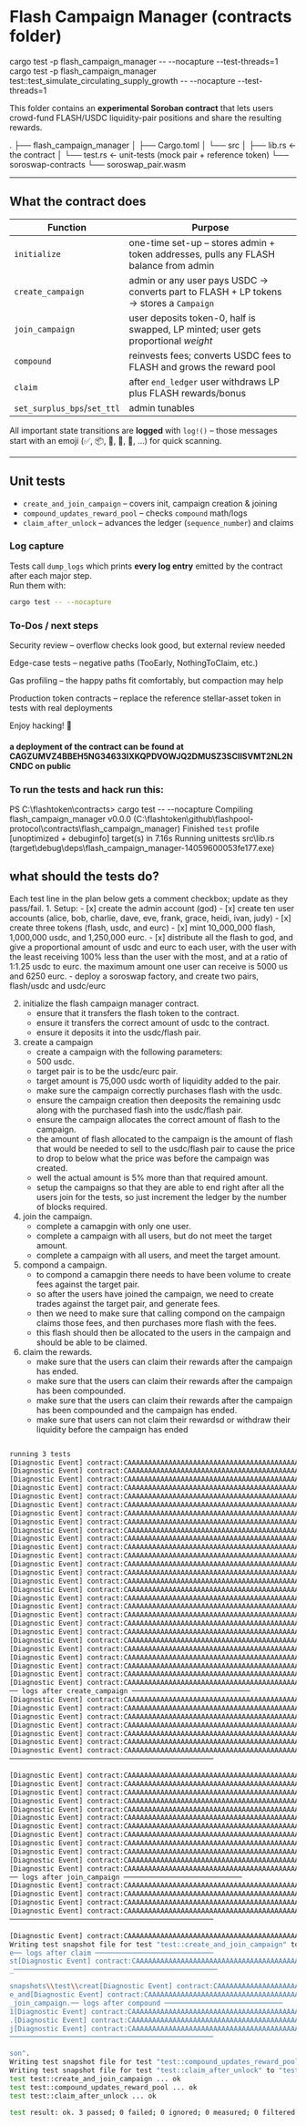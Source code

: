 # Flash Campaign Manager (contracts folder)
cargo test -p flash_campaign_manager -- --nocapture --test-threads=1
cargo test -p flash_campaign_manager test::test_simulate_circulating_supply_growth -- --nocapture --test-threads=1

This folder contains an **experimental Soroban contract** that lets users
crowd-fund FLASH/USDC liquidity-pair positions and share the resulting rewards.

.
├── flash_campaign_manager
│ ├── Cargo.toml
│ └── src
│ ├── lib.rs ← the contract
│ └── test.rs ← unit-tests (mock pair + reference token)
└── soroswap-contracts
└── soroswap_pair.wasm


---

## What the contract does

| Function | Purpose |
| -------- | ------- |
| `initialize`            | one-time set-up – stores admin + token addresses, pulls any FLASH balance from admin |
| `create_campaign`       | admin or any user pays USDC → converts part to FLASH + LP tokens → stores a `Campaign` |
| `join_campaign`         | user deposits token-0, half is swapped, LP minted; user gets proportional _weight_ |
| `compound`              | reinvests fees; converts USDC fees to FLASH and grows the reward pool |
| `claim`                 | after `end_ledger` user withdraws LP plus FLASH rewards/bonus |
| `set_surplus_bps`/`set_ttl` | admin tunables |

All important state transitions are **logged** with `log!()` – those
messages start with an emoji (✅, 📦, 👤, 🔁, 💸, …) for quick scanning.

---

## Unit tests

* `create_and_join_campaign` – covers init, campaign creation & joining  
* `compound_updates_reward_pool` – checks `compound` math/logs  
* `claim_after_unlock` – advances the ledger (`sequence_number`) and claims

### Log capture

Tests call `dump_logs` which prints **every log entry** emitted by the
contract after each major step.  
Run them with:

```bash
cargo test -- --nocapture
```

### To-Dos / next steps
Security review – overflow checks look good, but external review needed

Edge-case tests – negative paths (TooEarly, NothingToClaim, etc.)

Gas profiling – the happy paths fit comfortably, but compaction may help

Production token contracts – replace the reference stellar-asset token in tests with real deployments

Enjoy hacking! 🚀

#### a deployment of the contract can be found at CAGZUMVZ4BBEH5NG34633IXKQPDVOWJQ2DMUSZ3SCIISVMT2NL2NCNDC on public


### To run the tests and hack run this:

PS C:\flashtoken\contracts> cargo test -- --nocapture
   Compiling flash_campaign_manager v0.0.0 (C:\flashtoken\github\flashpool-protocol\contracts\flash_campaign_manager)
    Finished `test` profile [unoptimized + debuginfo] target(s) in 7.16s
     Running unittests src\lib.rs (target\debug\deps\flash_campaign_manager-14059600053fe177.exe)


## what should the tests do?

Each test line in the plan below gets a comment checkbox; update as they pass/fail.
    1. Setup:
        - [x] create the admin account (god)
        - [x] create ten user accounts (alice, bob, charlie, dave, eve, frank, grace, heidi, ivan, judy)
        - [x] create three tokens (flash, usdc, and eurc)
        - [x] mint 10_000_000 flash, 1,000,000 usdc, and 1,250,000 eurc.
        - [x] distribute all the flash to god, and give a proportional amount of usdc and eurc to each user, with the user with the least receiving 100% less than the user with the most, and at a ratio of 1:1.25 usdc to eurc.  the maximum amount one user can receive is 5000 us and 6250 eurc.
    - deploy a soroswap factory, and create two pairs, flash/usdc and usdc/eurc

2. initialize the flash campaign manager contract.
    - ensure that it transfers the flash token to the contract.
    - ensure it transfers the correct amount of usdc to the contract.
    - ensure it deposits it into the usdc/flash pair.
3. create a campaign
    - create a campaign with the following parameters:
    - 500 usdc.
    - target pair is to be the usdc/eurc pair.
    - target amount is 75,000 usdc worth of liquidity added to the pair.
    - make sure the campaign correctly purchases flash with the usdc.
    - ensure the campaign creation then deeposits the remaining usdc along with the purchased flash into the usdc/flash pair.
    - ensure the campaign allocates the correct amount of flash to the campaign.
    - the amount of flash allocated to the campaign is the amount of flash that would be needed to sell to the usdc/flash pair to cause the price to drop to below what the price was before the campaign was created.
    - well the actual amount is 5% more than that required amount.
    - setup the campaigns so that they are able to end right after all the users join for the tests, so just increment the ledger by the number of blocks required.
4. join the campaign.
    - complete a camapgin with only one user.
    - complete a campaign with all users, but do not meet the target amount.
    - complete a campaign with all users, and meet the target amount.
5. compond a campaign.
    - to compond a camapgin there needs to have been volume to create fees against the target pair.
    - so after the users have joined the campaign, we need to create trades against the target pair, and generate fees.
    - then we need to make sure that calling compond on the campaign claims those fees, and then purchases more flash with the fees.
    - this flash should then be allocated to the users in the campaign and should be able to be claimed.
6. claim the rewards.
    - make sure that the users can claim their rewards after the campaign has ended.
    - make sure that the users can claim their rewards after the campaign has been compounded.
    - make sure that the users can claim their rewards after the campaign has been compounded and the campaign has ended.
    - make sure that users can not claim their rewardsd or withdraw their liquidity before the campaign has ended

```bash

running 3 tests
[Diagnostic Event] contract:CAAAAAAAAAAAAAAAAAAAAAAAAAAAAAAAAAAAAAAAAAAAAAAAAAAARQG5, topics:[log], data:["{}", "[INITIALIZE] initialize(admin Contract(CAAAAAAAAAAAAAAAAAAAAAAAAAAAAAAAAAAAAAAAAAAAAAAAAAAAK3IM))"]
[Diagnostic Event] contract:CAAAAAAAAAAAAAAAAAAAAAAAAAAAAAAAAAAAAAAAAAAAAAAAAAAARQG5, topics:[log], data:["{}", "[INITIALIZE] initialize(admin Contract(CAAAAAAAAAAAAAAAAAAAAAAAAAAAAAAAAAAAAAAAAAAAAAAAAAAAK3IM))"]
[Diagnostic Event] contract:CAAAAAAAAAAAAAAAAAAAAAAAAAAAAAAAAAAAAAAAAAAAAAAAAAAARQG5, topics:[log], data:["{}", "[INITIALIZE] initialize(admin Contract(CAAAAAAAAAAAAAAAAAAAAAAAAAAAAAAAAAAAAAAAAAAAAAAAAAAAK3IM))"]
[Diagnostic Event] contract:CAAAAAAAAAAAAAAAAAAAAAAAAAAAAAAAAAAAAAAAAAAAAAAAAAAARQG5, topics:[log], data:["{}", "[INITIALIZE] pulled 1000000 FLASH from admin"]
[Diagnostic Event] contract:CAAAAAAAAAAAAAAAAAAAAAAAAAAAAAAAAAAAAAAAAAAAAAAAAAAARQG5, topics:[log], data:["{}", "[INITIALIZE] pulled 1000000 FLASH from admin"]
[Diagnostic Event] contract:CAAAAAAAAAAAAAAAAAAAAAAAAAAAAAAAAAAAAAAAAAAAAAAAAAAARQG5, topics:[log], data:["{}", "[INITIALIZE] pulled 1000000 FLASH from admin"]
[Diagnostic Event] contract:CAAAAAAAAAAAAAAAAAAAAAAAAAAAAAAAAAAAAAAAAAAAAAAAAAAARQG5, topics:[log], data:["{}", "[CREATE CAMPAIGN] take_fee: 1000 USDC from Contract(CAAAAAAAAAAAAAAAAAAAAAAAAAAAAAAAAAAAAAAAAAAAAAAAAAAAK3IM)"]
[Diagnostic Event] contract:CAAAAAAAAAAAAAAAAAAAAAAAAAAAAAAAAAAAAAAAAAAAAAAAAAAARQG5, topics:[log], data:["{}", "[CREATE CAMPAIGN] take_fee: 1000 USDC from Contract(CAAAAAAAAAAAAAAAAAAAAAAAAAAAAAAAAAAAAAAAAAAAAAAAAAAAK3IM)"]
[Diagnostic Event] contract:CAAAAAAAAAAAAAAAAAAAAAAAAAAAAAAAAAAAAAAAAAAAAAAAAAAARQG5, topics:[log], data:["{}", "[CREATE CAMPAIGN] take_fee: 1000 USDC from Contract(CAAAAAAAAAAAAAAAAAAAAAAAAAAAAAAAAAAAAAAAAAAAAAAAAAAAK3IM)"]
[Diagnostic Event] contract:CAAAAAAAAAAAAAAAAAAAAAAAAAAAAAAAAAAAAAAAAAAAAAAAAAAARQG5, topics:[log], data:["{}", "[CREATE CAMPAIGN] reserves_before: rf 100000  ru 100"]
[Diagnostic Event] contract:CAAAAAAAAAAAAAAAAAAAAAAAAAAAAAAAAAAAAAAAAAAAAAAAAAAARQG5, topics:[log], data:["{}", "[CREATE CAMPAIGN] reserves_before: rf 100000  ru 100"]
[Diagnostic Event] contract:CAAAAAAAAAAAAAAAAAAAAAAAAAAAAAAAAAAAAAAAAAAAAAAAAAAARQG5, topics:[log], data:["{}", "[CREATE CAMPAIGN] reserves_before: rf 100000  ru 100"]
[Diagnostic Event] contract:CAAAAAAAAAAAAAAAAAAAAAAAAAAAAAAAAAAAAAAAAAAAAAAAAAAARQG5, topics:[log], data:["{}", "[CREATE CAMPAIGN] fee_split: swap 281 USDC | add_liq 719 USDC"]
[Diagnostic Event] contract:CAAAAAAAAAAAAAAAAAAAAAAAAAAAAAAAAAAAAAAAAAAAAAAAAAAARQG5, topics:[log], data:["{}", "[CREATE CAMPAIGN] fee_split: swap 281 USDC | add_liq 719 USDC"]
[Diagnostic Event] contract:CAAAAAAAAAAAAAAAAAAAAAAAAAAAAAAAAAAAAAAAAAAAAAAAAAAARQG5, topics:[log], data:["{}", "[CREATE CAMPAIGN] fee_split: swap 281 USDC | add_liq 719 USDC"]
[Diagnostic Event] contract:CAAAAAAAAAAAAAAAAAAAAAAAAAAAAAAAAAAAAAAAAAAAAAAAAAAARQG5, topics:[log], data:["{}", "[CREATE CAMPAIGN] swap_result: got 73753 FLASH"]
[Diagnostic Event] contract:CAAAAAAAAAAAAAAAAAAAAAAAAAAAAAAAAAAAAAAAAAAAAAAAAAAARQG5, topics:[log], data:["{}", "[CREATE CAMPAIGN] swap_result: got 73753 FLASH"]
[Diagnostic Event] contract:CAAAAAAAAAAAAAAAAAAAAAAAAAAAAAAAAAAAAAAAAAAAAAAAAAAARQG5, topics:[log], data:["{}", "[CREATE CAMPAIGN] swap_result: got 73753 FLASH"]
[Diagnostic Event] contract:CAAAAAAAAAAAAAAAAAAAAAAAAAAAAAAAAAAAAAAAAAAAAAAAAAAARQG5, topics:[log], data:["{}", "[CREATE CAMPAIGN] add_liquidity: need 49531 FLASH (donated 0), minted 42 LP"]
[Diagnostic Event] contract:CAAAAAAAAAAAAAAAAAAAAAAAAAAAAAAAAAAAAAAAAAAAAAAAAAAARQG5, topics:[log], data:["{}", "[CREATE CAMPAIGN] surplus 24222 FLASH => reward_pool 24222 FLASH"]
[Diagnostic Event] contract:CAAAAAAAAAAAAAAAAAAAAAAAAAAAAAAAAAAAAAAAAAAAAAAAAAAARQG5, topics:[log], data:["{}", "[CREATE CAMPAIGN] add_liquidity: need 49531 FLASH (donated 0), minted 42 LP"]
[Diagnostic Event] contract:CAAAAAAAAAAAAAAAAAAAAAAAAAAAAAAAAAAAAAAAAAAAAAAAAAAARQG5, topics:[log], data:["{}", "[CREATE CAMPAIGN] add_liquidity: need 49531 FLASH (donated 0), minted 42 LP"]
[Diagnostic Event] contract:CAAAAAAAAAAAAAAAAAAAAAAAAAAAAAAAAAAAAAAAAAAAAAAAAAAARQG5, topics:[log], data:["{}", "[CREATE CAMPAIGN] surplus 24222 FLASH => reward_pool 24222 FLASH"]
[Diagnostic Event] contract:CAAAAAAAAAAAAAAAAAAAAAAAAAAAAAAAAAAAAAAAAAAAAAAAAAAARQG5, topics:[log], data:["{}", "[CREATE CAMPAIGN] surplus 24222 FLASH => reward_pool 24222 FLASH"]
[Diagnostic Event] contract:CAAAAAAAAAAAAAAAAAAAAAAAAAAAAAAAAAAAAAAAAAAAAAAAAAAARQG5, topics:[log], data:["{}", "[CREATE CAMPAIGN] created id 1 lp_minted 42 reward 24222"]
[Diagnostic Event] contract:CAAAAAAAAAAAAAAAAAAAAAAAAAAAAAAAAAAAAAAAAAAAAAAAAAAARQG5, topics:[log], data:["{}", "[CREATE CAMPAIGN] created id 1 lp_minted 42 reward 24222"]
[Diagnostic Event] contract:CAAAAAAAAAAAAAAAAAAAAAAAAAAAAAAAAAAAAAAAAAAAAAAAAAAARQG5, topics:[log], data:["{}", "[CREATE CAMPAIGN] created id 1 lp_minted 42 reward 24222"]
── logs after create_campaign ─────────────────────────────
[Diagnostic Event] contract:CAAAAAAAAAAAAAAAAAAAAAAAAAAAAAAAAAAAAAAAAAAAAAAAAAAARQG5, topics:[log], data:["{}", "[CREATE CAMPAIGN] take_fee: 1000 USDC from Contract(CAAAAAAAAAAAAAAAAAAAAAAAAAAAAAAAAAAAAAAAAAAAAAAAAAAAK3IM)"]
[Diagnostic Event] contract:CAAAAAAAAAAAAAAAAAAAAAAAAAAAAAAAAAAAAAAAAAAAAAAAAAAARQG5, topics:[log], data:["{}", "[CREATE CAMPAIGN] reserves_before: rf 100000  ru 100"]
[Diagnostic Event] contract:CAAAAAAAAAAAAAAAAAAAAAAAAAAAAAAAAAAAAAAAAAAAAAAAAAAARQG5, topics:[log], data:["{}", "[CREATE CAMPAIGN] fee_split: swap 281 USDC | add_liq 719 USDC"]
[Diagnostic Event] contract:CAAAAAAAAAAAAAAAAAAAAAAAAAAAAAAAAAAAAAAAAAAAAAAAAAAARQG5, topics:[log], data:["{}", "[CREATE CAMPAIGN] swap_result: got 73753 FLASH"]
[Diagnostic Event] contract:CAAAAAAAAAAAAAAAAAAAAAAAAAAAAAAAAAAAAAAAAAAAAAAAAAAARQG5, topics:[log], data:["{}", "[CREATE CAMPAIGN] add_liquidity: need 49531 FLASH (donated 0), minted 42 LP"]
[Diagnostic Event] contract:CAAAAAAAAAAAAAAAAAAAAAAAAAAAAAAAAAAAAAAAAAAAAAAAAAAARQG5, topics:[log], data:["{}", "[CREATE CAMPAIGN] surplus 24222 FLASH => reward_pool 24222 FLASH"]
[Diagnostic Event] contract:CAAAAAAAAAAAAAAAAAAAAAAAAAAAAAAAAAAAAAAAAAAAAAAAAAAARQG5, topics:[log], data:["{}", "[CREATE CAMPAIGN] created id 1 lp_minted 42 reward 24222"]
──────────────────────────────────────────────────

[Diagnostic Event] contract:CAAAAAAAAAAAAAAAAAAAAAAAAAAAAAAAAAAAAAAAAAAAAAAAAAAARQG5, topics:[log], data:["{}", "[JOIN CAMPAIGN] deposit 2000 of token0 from Contract(CAAAAAAAAAAAAAAAAAAAAAAAAAAAAAAAAAAAAAAAAAAAAAAAAAAAMDR4)"]
[Diagnostic Event] contract:CAAAAAAAAAAAAAAAAAAAAAAAAAAAAAAAAAAAAAAAAAAAAAAAAAAARQG5, topics:[log], data:["{}", "[JOIN CAMPAIGN] deposit 2000 of token0 from Contract(CAAAAAAAAAAAAAAAAAAAAAAAAAAAAAAAAAAAAAAAAAAAAAAAAAAAMDR4)"]
[Diagnostic Event] contract:CAAAAAAAAAAAAAAAAAAAAAAAAAAAAAAAAAAAAAAAAAAAAAAAAAAARQG5, topics:[log], data:["{}", "[JOIN CAMPAIGN] deposit 2000 of token0 from Contract(CAAAAAAAAAAAAAAAAAAAAAAAAAAAAAAAAAAAAAAAAAAAAAAAAAAAMDR4)"]
[Diagnostic Event] contract:CAAAAAAAAAAAAAAAAAAAAAAAAAAAAAAAAAAAAAAAAAAAAAAAAAAARQG5, topics:[log], data:["{}", "[JOIN CAMPAIGN] swap_half: 1000 token0 => 3 token1"]
[Diagnostic Event] contract:CAAAAAAAAAAAAAAAAAAAAAAAAAAAAAAAAAAAAAAAAAAAAAAAAAAARQG5, topics:[log], data:["{}", "[JOIN CAMPAIGN] swap_half: 1000 token0 => 3 token1"]
[Diagnostic Event] contract:CAAAAAAAAAAAAAAAAAAAAAAAAAAAAAAAAAAAAAAAAAAAAAAAAAAARQG5, topics:[log], data:["{}", "[JOIN CAMPAIGN] swap_half: 1000 token0 => 3 token1"]
[Diagnostic Event] contract:CAAAAAAAAAAAAAAAAAAAAAAAAAAAAAAAAAAAAAAAAAAAAAAAAAAARQG5, topics:[log], data:["{}", "[JOIN CAMPAIGN] minted 42 LP for user Contract(CAAAAAAAAAAAAAAAAAAAAAAAAAAAAAAAAAAAAAAAAAAAAAAAAAAAMDR4)"]
[Diagnostic Event] contract:CAAAAAAAAAAAAAAAAAAAAAAAAAAAAAAAAAAAAAAAAAAAAAAAAAAARQG5, topics:[log], data:["{}", "[JOIN CAMPAIGN] minted 42 LP for user Contract(CAAAAAAAAAAAAAAAAAAAAAAAAAAAAAAAAAAAAAAAAAAAAAAAAAAAMDR4)"]
[Diagnostic Event] contract:CAAAAAAAAAAAAAAAAAAAAAAAAAAAAAAAAAAAAAAAAAAAAAAAAAAARQG5, topics:[log], data:["{}", "[JOIN CAMPAIGN] minted 42 LP for user Contract(CAAAAAAAAAAAAAAAAAAAAAAAAAAAAAAAAAAAAAAAAAAAAAAAAAAAMDR4)"]
[Diagnostic Event] contract:CAAAAAAAAAAAAAAAAAAAAAAAAAAAAAAAAAAAAAAAAAAAAAAAAAAARQG5, topics:[log], data:["{}", "[JOIN CAMPAIGN] join(id 1) user Contract(CAAAAAAAAAAAAAAAAAAAAAAAAAAAAAAAAAAAAAAAAAAAAAAAAAAAMDR4) lp 42 weight 42"]
[Diagnostic Event] contract:CAAAAAAAAAAAAAAAAAAAAAAAAAAAAAAAAAAAAAAAAAAAAAAAAAAARQG5, topics:[log], data:["{}", "[JOIN CAMPAIGN] join(id 1) user Contract(CAAAAAAAAAAAAAAAAAAAAAAAAAAAAAAAAAAAAAAAAAAAAAAAAAAAMDR4) lp 42 weight 42"]
[Diagnostic Event] contract:CAAAAAAAAAAAAAAAAAAAAAAAAAAAAAAAAAAAAAAAAAAAAAAAAAAARQG5, topics:[log], data:["{}", "[JOIN CAMPAIGN] join(id 1) user Contract(CAAAAAAAAAAAAAAAAAAAAAAAAAAAAAAAAAAAAAAAAAAAAAAAAAAAMDR4) lp 42 weight 42"]
── logs after join_campaign ─────────────────────────────
[Diagnostic Event] contract:CAAAAAAAAAAAAAAAAAAAAAAAAAAAAAAAAAAAAAAAAAAAAAAAAAAARQG5, topics:[log], data:["{}", "[JOIN CAMPAIGN] deposit 2000 of token0 from Contract(CAAAAAAAAAAAAAAAAAAAAAAAAAAAAAAAAAAAAAAAAAAAAAAAAAAAMDR4)"]
[Diagnostic Event] contract:CAAAAAAAAAAAAAAAAAAAAAAAAAAAAAAAAAAAAAAAAAAAAAAAAAAARQG5, topics:[log], data:["{}", "[JOIN CAMPAIGN] swap_half: 1000 token0 => 3 token1"]
[Diagnostic Event] contract:CAAAAAAAAAAAAAAAAAAAAAAAAAAAAAAAAAAAAAAAAAAAAAAAAAAARQG5, topics:[log], data:["{}", "[JOIN CAMPAIGN] minted 42 LP for user Contract(CAAAAAAAAAAAAAAAAAAAAAAAAAAAAAAAAAAAAAAAAAAAAAAAAAAAMDR4)"]
[Diagnostic Event] contract:CAAAAAAAAAAAAAAAAAAAAAAAAAAAAAAAAAAAAAAAAAAAAAAAAAAARQG5, topics:[log], data:["{}", "[JOIN CAMPAIGN] join(id 1) user Contract(CAAAAAAAAAAAAAAAAAAAAAAAAAAAAAAAAAAAAAAAAAAAAAAAAAAAMDR4) lp 42 weight 42"]
──────────────────────────────────────────────────

[Diagnostic Event] contract:CAAAAAAAAAAAAAAAAAAAAAAAAAAAAAAAAAAAAAAAAAAAAAAAAAAARQG5, topics:[log], data:["{}", "[CLAIM] id 1 user Contract(CAAAAAAAAAAAAAAAAAAAAAAAAAAAAAAAAAAAAAAAAAAAAAAAAAAAMDR4) flash 24222 lp 42"]
Writing test snapshot file for test "test::create_and_join_campaign" to "t[Diagnostic Event] contract:CAAAAAAAAAAAAAAAAAAAAAAAAAAAAAAAAAAAAAAAAAAAAAAAAAAARQG5, topics:[log], data:["{}", "[COMPOUND] withdraw_from_pair: token0 26247 token1 97"]
e── logs after claim ─────────────────────────────
st[Diagnostic Event] contract:CAAAAAAAAAAAAAAAAAAAAAAAAAAAAAAAAAAAAAAAAAAAAAAAAAAARQG5, topics:[log], data:["{}", "[CLAIM] id 1 user Contract(CAAAAAAAAAAAAAAAAAAAAAAAAAAAAAAAAAAAAAAAAAAAAAAAAAAAMDR4) flash 24222 lp 42"]
_──────────────────────────────────────────────────

snapshots\\test\\creat[Diagnostic Event] contract:CAAAAAAAAAAAAAAAAAAAAAAAAAAAAAAAAAAAAAAAAAAAAAAAAAAARQG5, topics:[log], data:["{}", "[COMPOUND] re-deposit minted 42 LP"]
e_and[Diagnostic Event] contract:CAAAAAAAAAAAAAAAAAAAAAAAAAAAAAAAAAAAAAAAAAAAAAAAAAAARQG5, topics:[log], data:["{}", "[COMPOUND] compound(id 1) fee_lp 0 gain 0"]
_join_campaign.── logs after compound ─────────────────────────────
1[Diagnostic Event] contract:CAAAAAAAAAAAAAAAAAAAAAAAAAAAAAAAAAAAAAAAAAAAAAAAAAAARQG5, topics:[log], data:["{}", "[COMPOUND] withdraw_from_pair: token0 26247 token1 97"]
.[Diagnostic Event] contract:CAAAAAAAAAAAAAAAAAAAAAAAAAAAAAAAAAAAAAAAAAAAAAAAAAAARQG5, topics:[log], data:["{}", "[COMPOUND] re-deposit minted 42 LP"]
j[Diagnostic Event] contract:CAAAAAAAAAAAAAAAAAAAAAAAAAAAAAAAAAAAAAAAAAAAAAAAAAAARQG5, topics:[log], data:["{}", "[COMPOUND] compound(id 1) fee_lp 0 gain 0"]
──────────────────────────────────────────────────

son".
Writing test snapshot file for test "test::compound_updates_reward_pool" to "test_snapshots\\test\\compound_updates_reward_pool.1.json".
Writing test snapshot file for test "test::claim_after_unlock" to "test_snapshots\\test\\claim_after_unlock.1.json".
test test::create_and_join_campaign ... ok
test test::compound_updates_reward_pool ... ok
test test::claim_after_unlock ... ok

test result: ok. 3 passed; 0 failed; 0 ignored; 0 measured; 0 filtered out; finished in 0.21s

```
